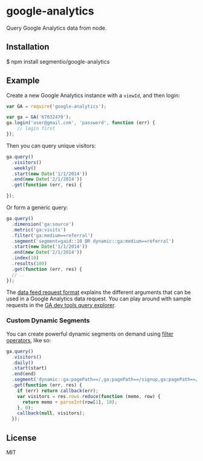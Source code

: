 
# google-analytics

  Query Google Analytics data from node.

## Installation

  $ npm install segmentio/google-analytics

## Example

Create a new Google Analytics instance with a `viewId`, and then login:

```js
var GA = require('google-analytics');

var ga = GA('67032470');
ga.login('user@gmail.com', 'password', function (err) {
    // login first
});
```

Then you can query unique visitors:

```js
ga.query()
  .visitors()
  .weekly()
  .start(new Date('1/1/2014'))
  .end(new Date('2/1/2014'))
  .get(function (err, res) {

});
```

Or form a generic query:

```js
ga.query()
  .dimension('ga:source')
  .metric('ga:visits')
  .filter('ga:medium==referral')
  .segment('segment=gaid::10 OR dynamic::ga:medium==referral')
  .start(new Date('1/1/2014'))
  .end(new Date('2/1/2014'))
  .index(10)
  .results(100)
  .get(function (err, res) {
  // ..
});
```

The [data feed request format](https://developers.google.com/analytics/devguides/reporting/core/v2/gdataReferenceDataFeed) explains the different arguments that can be used in a Google Analytics data request. You can play around with sample requests in the [GA dev tools query explorer](http://ga-dev-tools.appspot.com/explorer/?csw=1).

### Custom Dynamic Segments

You can create powerful dynamic segments on demand using [filter operators](https://developers.google.com/analytics/devguides/reporting/core/v3/reference#filterOperators), like so:

```js
ga.query()
  .visitors()
  .daily()
  .start(start)
  .end(end)
  .segment('dynamic::ga:pagePath==/,ga:pagePath==/signup,ga:pagePath==/pricing,ga:pagePath=@/docs')
  .get(function (err, res) {
    if (err) return callback(err);
    var visitors = res.rows.reduce(function (memo, row) {
      return memo + parseInt(row[1], 10); 
    }, 0);
    callback(null, visitors);
  });
```

## License

MIT